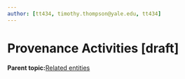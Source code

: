 ```yaml
---
author: [tt434, timothy.thompson@yale.edu, tt434]
---
```


# Provenance Activities \[draft\]

**Parent topic:**[Related entities](../tasks/related_entities.md)

